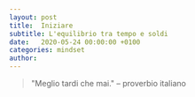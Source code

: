 ```yaml
---
layout: post
title:  Iniziare
subtitle: L'equilibrio tra tempo e soldi
date:   2020-05-24 00:00:00 +0100
categories: mindset
author:
---
```


> "Meglio tardi che mai."
> – proverbio italiano
